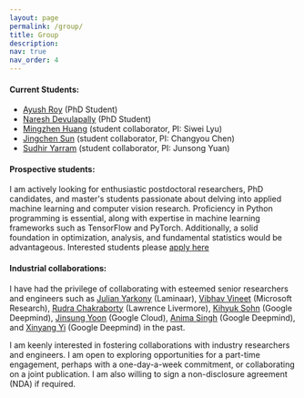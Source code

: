 ```yaml
---
layout: page
permalink: /group/
title: Group
description:
nav: true
nav_order: 4
---
```


#### Current Students:
  - [Ayush Roy](https://ayushroy2001.github.io/) (PhD Student)
  - [Naresh Devulapally](https://scholar.google.com/citations?user=20vLrzMAAAAJ&hl=en) (PhD Student)
  - [Mingzhen Huang](https://mingzhenhuang.com/) (student collaborator, PI: Siwei Lyu)
  - [Jingchen Sun](https://jingchensun.github.io/) (student collaborator, PI: Changyou Chen)
  - [Sudhir Yarram](https://skrya.github.io/) (student collaborator, PI: Junsong Yuan)

#### Prospective students:
I am actively looking for enthusiastic postdoctoral researchers, PhD candidates, and master's students passionate about delving into applied machine learning and computer vision research. Proficiency in Python programming is essential, along with expertise in machine learning frameworks such as TensorFlow and PyTorch. Additionally, a solid foundation in optimization, analysis, and fundamental statistics would be advantageous. Interested students please [apply here](https://forms.gle/9jzFC42BKVRm7jxKA)

#### Industrial collaborations:
I have had the privilege of collaborating with esteemed senior researchers and engineers such as [Julian Yarkony](https://sites.google.com/site/julianyarkonymachinelearning/) (Laminaar), [Vibhav Vineet](https://vibhav-vineet.github.io/) (Microsoft Research), [Rudra Chakraborty](https://rudra1988.github.io/) (Lawrence Livermore), [Kihyuk Sohn](https://sites.google.com/site/kihyuksml/) (Google Deepmind), [Jinsung Yoon](https://sites.google.com/view/jinsungyoon/) (Google Cloud), [Anima Singh](https://www.linkedin.com/in/anima-singh-b36ba62b/) (Google Deepmind), and [Xinyang Yi](https://scholar.google.com/citations?user=r0c4bz4AAAAJ&hl=en) (Google Deepmind) in the past.

I am keenly interested in fostering collaborations with industry researchers and engineers. I am open to exploring opportunities for a part-time engagement, perhaps with a one-day-a-week commitment, or collaborating on a joint publication. I am also willing to sign a non-disclosure agreement (NDA) if required.